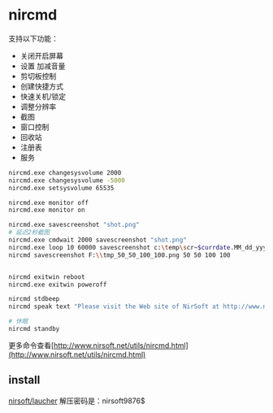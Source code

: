 # nircmd



支持以下功能：
* 关闭开启屏幕
* 设置 加减音量
* 剪切板控制
* 创建快捷方式
* 快速关机/锁定
* 调整分辨率
* 截图
* 窗口控制
* 回收站
* 注册表
* 服务


``` bash
nircmd.exe changesysvolume 2000 
nircmd.exe changesysvolume -5000 
nircmd.exe setsysvolume 65535 

nircmd.exe monitor off 
nircmd.exe monitor on

nircmd.exe savescreenshot "shot.png" 
# 延迟2秒截图
nircmd.exe cmdwait 2000 savescreenshot "shot.png" 
nircmd.exe loop 10 60000 savescreenshot c:\temp\scr~$currdate.MM_dd_yyyy$-~$currtime.HH_mm_ss$.png
nircmd savescreenshot F:\\tmp_50_50_100_100.png 50 50 100 100


nircmd exitwin reboot
nircmd.exe exitwin poweroff 

nircmd stdbeep
nircmd speak text "Please visit the Web site of NirSoft at http://www.nirsoft.net" 2 80 

# 休眠
nircmd standby
```

更多命令查看[http://www.nirsoft.net/utils/nircmd.html](http://www.nirsoft.net/utils/nircmd.html)

## install
[nirsoft/laucher](https://launcher.nirsoft.net/downloads/index.html)
解压密码是：nirsoft9876$ 